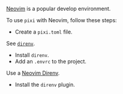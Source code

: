 [Neovim](https://neovim.io/) is a popular develop environment.

To use `pixi` with Neovim, follow these steps:

* Create a `pixi.toml` file.

See [`direnv`](../third_party/direnv.md).
* Install `direnv`.
* Add an `.envrc` to the project.

Use a [Neovim Direnv](https://github.com/direnv/direnv.vim).
* Install the `direnv` plugin.
